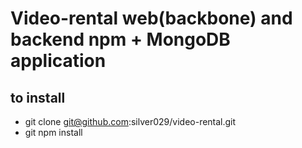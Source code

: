 Video-rental web(backbone) and backend npm + MongoDB application
================================================================


to install
----------

- git clone git@github.com:silver029/video-rental.git
- git npm install